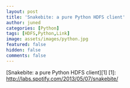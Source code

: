 ```yaml
---
layout: post
title: 'Snakebite: a pure Python HDFS client'
author: juned
categories: [Python]
tags: [HDFS,Python,Link]
image: assets/images/python.jpg
featured: false
hidden: false
comments: false
---
```

[Snakebite: a pure Python HDFS client][1]
[1]: http://labs.spotify.com/2013/05/07/snakebite/
